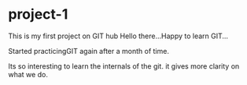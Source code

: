 # project-1
This is my first project on GIT hub
Hello there...Happy to learn GIT...

Started practicingGIT again after a month of time.

Its so interesting to learn the internals of the git. it gives more clarity on what we do.
